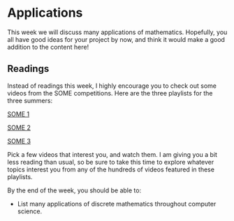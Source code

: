 # Applications

This week we will discuss many applications of mathematics. Hopefully, you all have good ideas for your project by now, and think it would make a good addition to the content here!

## Readings

Instead of readings this week, I highly encourage you to check out some videos from the SOME competitions. Here are the three playlists for the three summers:

[SOME 1](https://www.youtube.com/watch?v=fJWnA4j0_ho&list=PLnQX-jgAF5pTkwtUuVpqS5tuWmJ-6ZM-Z)

[SOME 2](https://www.youtube.com/watch?v=cDofhN-RJqg&list=PLnQX-jgAF5pTZXPiD8ciEARRylD9brJXU)

[SOME 3](https://www.youtube.com/watch?v=6a1fLEToyvU&list=PLnQX-jgAF5pQS2GUFCsatSyZkSH7e8UM8&index=1)

Pick a few videos that interest you, and watch them. I am giving you a bit less reading than usual, so be sure to take this time to explore whatever topics interest you from any of the hundreds of videos featured in these playlists.

By the end of the week, you should be able to:

- List many applications of discrete mathematics throughout computer science.

